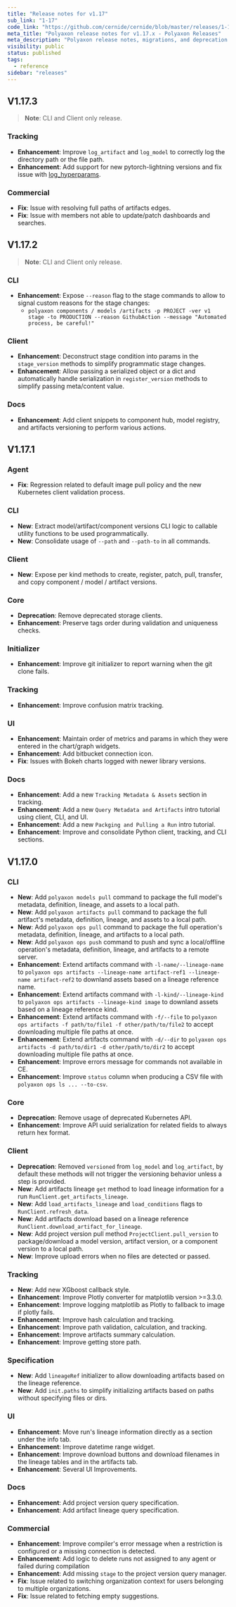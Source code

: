 ```yaml
---
title: "Release notes for v1.17"
sub_link: "1-17"
code_link: "https://github.com/cernide/cernide/blob/master/releases/1-17.md"
meta_title: "Polyaxon release notes for v1.17.x - Polyaxon Releases"
meta_description: "Polyaxon release notes, migrations, and deprecation notes for v1.17.x."
visibility: public
status: published
tags:
  - reference
sidebar: "releases"
---
```


## V1.17.3

> **Note**: CLI and Client only release.

### Tracking

- **Enhancement**: Improve `log_artifact` and `log_model` to correctly log the directory path or the file path.
- **Enhancement**: Add support for new pytorch-lightning versions and fix issue with [log_hyperparams](https://github.com/PyTorchLightning/pytorch-lightning/commit/115a5d08e8b868109a424af213bd7f23537654f1).

### Commercial

- **Fix**: Issue with resolving full paths of artifacts edges.
- **Fix**: Issue with members not able to update/patch dashboards and searches.

## V1.17.2

> **Note**: CLI and Client only release.

### CLI

- **Enhancement**: Expose `--reason` flag to the stage commands to allow to signal custom reasons for the stage changes:
  - `polyaxon components / models /artifacts -p PROJECT -ver v1 stage -to PRODUCTION --reason GithubAction --message "Automated process, be careful!"`

### Client

- **Enhancement**: Deconstruct stage condition into params in the `stage_version` methods to simplify programmatic stage changes.
- **Enhancement**: Allow passing a serialized object or a dict and automatically handle serialization in `register_version` methods to simplify passing meta/content value.

### Docs

- **Enhancement**: Add client snippets to component hub, model registry, and artifacts versioning to perform various actions.

## V1.17.1

### Agent

- **Fix**: Regression related to default image pull policy and the new Kubernetes client validation process.

### CLI

- **New**: Extract model/artifact/component versions CLI logic to callable utility functions to be used programmatically.
- **New**: Consolidate usage of `--path` and `--path-to` in all commands.

### Client

- **New**: Expose per kind methods to create, register, patch, pull, transfer, and copy component / model / artifact versions.

### Core

- **Deprecation**: Remove deprecated storage clients.
- **Enhancement**: Preserve tags order during validation and uniqueness checks.

### Initializer

- **Enhancement**: Improve git initializer to report warning when the git clone fails.

### Tracking

- **Enhancement**: Improve confusion matrix tracking.

### UI

- **Enhancement**: Maintain order of metrics and params in which they were entered in the chart/graph widgets.
- **Enhancement**: Add bitbucket connection icon.
- **Fix**: Issues with Bokeh charts logged with newer library versions.

### Docs

- **Enhancement**: Add a new `Tracking Metadata & Assets` section in tracking.
- **Enhancement**: Add a new `Query Metadata and Artifacts` intro tutorial using client, CLI, and UI.
- **Enhancement**: Add a new `Packging and Pulling a Run` intro tutorial.
- **Enhancement**: Improve and consolidate Python client, tracking, and CLI sections.

## V1.17.0

### CLI

- **New**: Add `polyaxon models pull` command to package the full model's metadata, definition, lineage, and assets to a local path.
- **New**: Add `polyaxon artifacts pull` command to package the full artifact's metadata, definition, lineage, and assets to a local path.
- **New**: Add `polyaxon ops pull` command to package the full operation's metadata, definition, lineage, and artifacts to a local path.
- **New**: Add `polyaxon ops push` command to push and sync a local/offline operation's metadata, definition, lineage, and artifacts to a remote server.
- **Enhancement**: Extend artifacts command with `-l-name/--lineage-name` to `polyaxon ops artifacts --lineage-name artifact-ref1 --lineage-name artifact-ref2` to downland assets based on a lineage reference name.
- **Enhancement**: Extend artifacts command with `-l-kind/--lineage-kind` to `polyaxon ops artifacts --lineage-kind image` to downland assets based on a lineage reference kind.
- **Enhancement**: Extend artifacts command with `-f/--file` to `polyaxon ops artifacts -f path/to/file1 -f other/path/to/file2` to accept downloading multiple file paths at once.
- **Enhancement**: Extend artifacts command with `-d/--dir` to `polyaxon ops artifacts -d path/to/dir1 -d other/path/to/dir2` to accept downloading multiple file paths at once.
- **Enhancement**: Improve errors message for commands not available in CE.
- **Enhancement**: Improve `status` column when producing a CSV file with `polyaxon ops ls ... --to-csv`.

### Core

- **Deprecation**: Remove usage of deprecated Kubernetes API.
- **Enhancement**: Improve API uuid serialization for related fields to always return hex format.

### Client

- **Deprecation**: Removed `versioned` from `log_model` and `log_artifact`, by default these methods will not trigger the versioning behavior unless a step is provided.
- **New**: Add artifacts lineage `get` method to load lineage information for a run `RunClient.get_artifacts_lineage`.
- **New**: Add `load_artifacts_lineage` and `load_conditions` flags to `RunClient.refresh_data`.
- **New**: Add artifacts download based on a lineage reference `RunClient.download_artifact_for_lineage`.
- **New**: Add project version pull method `ProjectClient.pull_version` to package/download a model version, artifact version, or a component version to a local path.
- **New**: Improve upload errors when no files are detected or passed.

### Tracking

- **New**: Add new XGboost callback style.
- **Enhancement**: Improve Plotly converter for matplotlib version >=3.3.0.
- **Enhancement**: Improve logging matplotlib as Plotly to fallback to image if plotly fails.
- **Enhancement**: Improve hash calculation and tracking.
- **Enhancement**: Improve path validation, calculation, and tracking.
- **Enhancement**: Improve artifacts summary calculation.
- **Enhancement**: Improve getting store path.

### Specification

- **New**: Add `lineageRef` initializer to allow downloading artifacts based on the lineage reference.
- **New**: Add `init.paths` to simplify initializing artifacts based on paths without specifying files or dirs.

### UI

- **Enhancement**: Move run's lineage information directly as a section under the info tab.
- **Enhancement**: Improve datetime range widget.
- **Enhancement**: Improve download buttons and download filenames in the lineage tables and in the artifacts tab.
- **Enhancement**: Several UI Improvements.

### Docs

- **Enhancement**: Add project version query specification.
- **Enhancement**: Add artifact lineage query specification.

### Commercial

- **Enhancement**: Improve compiler's error message when a restriction is configured or a missing connection is detected.
- **Enhancement**: Add logic to delete runs not assigned to any agent or failed during compilation
- **Enhancement**: Add missing `stage` to the project version query manager.
- **Fix**: Issue related to switching organization context for users belonging to multiple organizations.
- **Fix**: Issue related to fetching empty suggestions.
